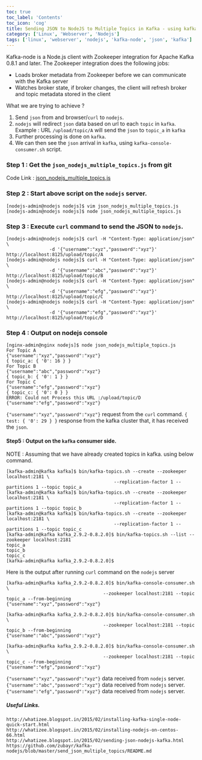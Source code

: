 ```yaml
---
toc: true 
toc_label: 'Contents' 
toc_icon: 'cog'
title: Sending JSON to NodeJS to Multiple Topics in Kafka - using kafka-node.
category: ['Linux', 'Webserver', 'Nodejs']
tags: ['linux', 'webserver', 'nodejs', 'kafka-node', 'json', 'kafka']
---
```


Kafka-node is a Node.js client with Zookeeper integration for Apache Kafka 0.8.1 and later. The Zookeeper integration does the following jobs:

* Loads broker metadata from Zookeeper before we can communicate with the Kafka server
* Watches broker state, if broker changes, the client will refresh broker and topic metadata stored in the client

What we are trying to achieve ?

1. Send `json` from and browser/`curl` to `nodejs`.
2. `nodejs` will redirect `json` data based on url to each `topic` in `kafka`. Example : URL `/upload/topic/A` will send the `json` to `topic_a` in `kafka`
3. Further processing is done on `kafka`.
4. We can then see the `json` arrival in `kafka`, using `kafka-console-consumer.sh` script.

### Step 1 : Get the `json_nodejs_multiple_topics.js` from git

Code Link : [json_nodejs_multiple_topics.js](https://raw.githubusercontent.com/zubayr/kafka-nodejs/master/send_json_multiple_topics/json_nodejs_multiple_topics.js)


### Step 2 : Start above script on the `nodejs` server.

	[nodejs-admin@nodejs nodejs]$ vim json_nodejs_multiple_topics.js
	[nodejs-admin@nodejs nodejs]$ node json_nodejs_multiple_topics.js


### Step 3 : Execute `curl` command to send the JSON to `nodejs`.

	[nodejs-admin@nodejs nodejs]$ curl -H "Content-Type: application/json" \
                    -d '{"username":"xyz","password":"xyz"}' http://localhost:8125/upload/topic/A
	[nodejs-admin@nodejs nodejs]$ curl -H "Content-Type: application/json" \
                    -d '{"username":"abc","password":"xyz"}' http://localhost:8125/upload/topic/B
	[nodejs-admin@nodejs nodejs]$ curl -H "Content-Type: application/json" \
                    -d '{"username":"efg","password":"xyz"}' http://localhost:8125/upload/topic/C
	[nodejs-admin@nodejs nodejs]$ curl -H "Content-Type: application/json" \
                    -d '{"username":"efg","password":"xyz"}' http://localhost:8125/upload/topic/D


### Step 4 :  Output on nodejs console

    [nginx-admin@nginx nodejs]$ node json_nodejs_multiple_topics.js 
    For Topic A
    {"username":"xyz","password":"xyz"}
    { topic_a: { '0': 16 } }
    For Topic B
    {"username":"abc","password":"xyz"}
    { topic_b: { '0': 1 } }
    For Topic C
    {"username":"efg","password":"xyz"}
    { topic_c: { '0': 0 } }
    ERROR: Could not Process this URL :/upload/topic/D
    {"username":"efg","password":"xyz"}

`{"username":"xyz","password":"xyz"}` request from the `curl` command.
`{ test: { '0': 29 } }` response from the kafka cluster that, it has received the `json`.


#### Step5 : Output on the `kafka` consumer side.

NOTE : Assuming that we have already created topics in kafka. using below command. 
    
    [kafka-admin@kafka kafka]$ bin/kafka-topics.sh --create --zookeeper localhost:2181 \
                                            --replication-factor 1 --partitions 1 --topic topic_a
    [kafka-admin@kafka kafka]$ bin/kafka-topics.sh --create --zookeeper localhost:2181 \
                                            --replication-factor 1 --partitions 1 --topic topic_b
    [kafka-admin@kafka kafka]$ bin/kafka-topics.sh --create --zookeeper localhost:2181 \
                                            --replication-factor 1 --partitions 1 --topic topic_c
    [kafka-admin@kafka kafka_2.9.2-0.8.2.0]$ bin/kafka-topics.sh --list --zookeeper localhost:2181
    topic_a
    topic_b
    topic_c
    [kafka-admin@kafka kafka_2.9.2-0.8.2.0]$ 

Here is the output after running `curl` command on the `nodejs` server

	[kafka-admin@kafka kafka_2.9.2-0.8.2.0]$ bin/kafka-console-consumer.sh \
                                        --zookeeper localhost:2181 --topic topic_a --from-beginning
	{"username":"xyz","password":"xyz"}

	[kafka-admin@kafka kafka_2.9.2-0.8.2.0]$ bin/kafka-console-consumer.sh \
                                        --zookeeper localhost:2181 --topic topic_b --from-beginning
	{"username":"abc","password":"xyz"}
	
	[kafka-admin@kafka kafka_2.9.2-0.8.2.0]$ bin/kafka-console-consumer.sh \
                                        --zookeeper localhost:2181 --topic topic_c --from-beginning
	{"username":"efg","password":"xyz"}	

`{"username":"xyz","password":"xyz"}` data received from `nodejs` server.
`{"username":"abc","password":"xyz"}` data received from `nodejs` server.
`{"username":"efg","password":"xyz"}` data received from `nodejs` server.



##### Useful Links.

	http://whatizee.blogspot.in/2015/02/installing-kafka-single-node-quick-start.html
	http://whatizee.blogspot.in/2015/02/installing-nodejs-on-centos-66.html
	http://whatizee.blogspot.in/2015/02/sending-json-nodejs-kafka.html
	https://github.com/zubayr/kafka-nodejs/blob/master/send_json_multiple_topics/README.md
